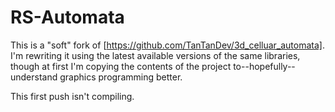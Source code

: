 # RS-Automata

This is a "soft" fork of [https://github.com/TanTanDev/3d_celluar_automata]. I'm rewriting it using the latest available versions of the same libraries, though at first I'm copying the contents of the project to--hopefully--understand graphics programming better. 

This first push isn't compiling. 